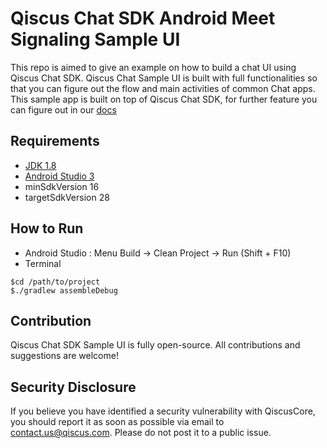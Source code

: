 # Qiscus Chat SDK Android Meet Signaling Sample UI

This repo is aimed to give an example on how to build a chat UI using Qiscus Chat SDK. Qiscus Chat Sample UI is built with full functionalities so that you can figure out the flow and main activities of common Chat apps. This sample app is built on top of Qiscus Chat SDK, for further feature you can figure out in our [docs](https://docs.qiscus.com/android/latest/introduction)

## Requirements

 - [JDK 1.8](http://www.oracle.com/technetwork/java/javase/downloads/jdk8-downloads-2133151.html?printOnly=1)
 - [Android Studio 3](https://developer.android.com/studio/index.html)
 - minSdkVersion 16
 - targetSdkVersion 28

## How to Run
 - Android Studio  : Menu Build -> Clean Project -> Run (Shift + F10)
 - Terminal
 
 ```
 $cd /path/to/project
 $./gradlew assembleDebug
 ```

## Contribution
Qiscus Chat SDK Sample UI is fully open-source. All contributions and suggestions are welcome!

## Security Disclosure

If you believe you have identified a security vulnerability with QiscusCore, you should report it as soon as possible via email to contact.us@qiscus.com. Please do not post it to a public issue.